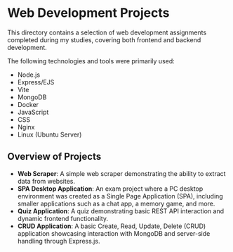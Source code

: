 # Web Development Projects

This directory contains a selection of web development assignments completed during my studies, covering both frontend and backend development.

The following technologies and tools were primarily used:
- Node.js
- Express/EJS
- Vite
- MongoDB
- Docker
- JavaScript
- CSS
- Nginx
- Linux (Ubuntu Server)

## Overview of Projects

- **Web Scraper**: A simple web scraper demonstrating the ability to extract data from websites.
- **SPA Desktop Application**: An exam project where a PC desktop environment was created as a Single Page Application (SPA), including smaller applications such as a chat app, a memory game, and more.
- **Quiz Application**: A quiz demonstrating basic REST API interaction and dynamic frontend functionality.
- **CRUD Application**: A basic Create, Read, Update, Delete (CRUD) application showcasing interaction with MongoDB and server-side handling through Express.js.
